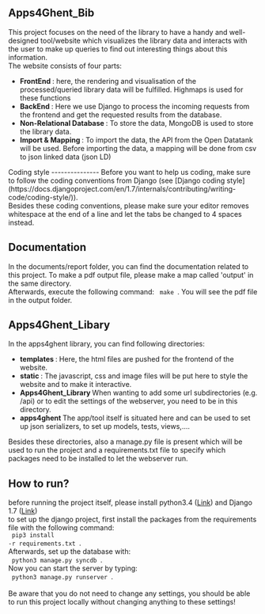 
Apps4Ghent_Bib
---------------

This project focuses on the need of the library to have a handy and well-designed tool/website which visualizes the library data and interacts with the user to make up queries to find out interesting things about this information.<br />
The website consists of four parts: <br />
<ul>
<li> <b> FrontEnd </b>: here, the rendering and visualisation of the processed/queried library data will be fulfilled. Highmaps is used for these functions </li>
<li> <b> BackEnd </b>: Here we use Django to process the incoming requests from the frontend and get the requested results from the database. </li>
<li> <b> Non-Relational Database </b>: To store the data, MongoDB is used to store the library data. </li>
<li> <b> Import & Mapping </b>: To import the data, the API from the Open Datatank will be used. Before importing the data, a mapping will be done from csv to json linked data (json LD) </li>
</ul>
Coding style
---------------
Before you want to help us coding, make sure to follow the coding conventions from Django (see [Django coding style](https://docs.djangoproject.com/en/1.7/internals/contributing/writing-code/coding-style/)). <br />
Besides these coding conventions, please make sure your editor removes whitespace at the end of a line and let the tabs be changed to 4 spaces instead.

Documentation
--------------
In the documents/report folder, you can find the documentation related to this project. To make a pdf output file, please make a map called 'output' in the same directory. <br />
Afterwards, execute the following command: <code> make </code>. You will see the pdf file in the output folder.

Apps4Ghent_Libary
------------------
In the apps4ghent library, you can find following directories:
<ul>
<li> <b> templates </b>: Here, the html files are pushed for the frontend of the website. </li>
<li> <b> static </b>: The javascript, css and image files will be put here to style the website and to make it interactive. </li>
<li> <b> Apps4Ghent_Library </b> When wanting to add some url subdirectories (e.g. /api) or to edit the settings of the webserver, you need to be in this directory. </li>
<li> <b> apps4ghent </b> The app/tool itself is situated here and can be used to set up json serializers, to set up models, tests, views,.... </li>
</ul>
Besides these directories, also a manage.py file is present which will be used to run the project and a requirements.txt file to specify which packages need to be installed to let the webserver run.

How to run?
-------------
before running the project itself, please install python3.4 ([Link](https://www.python.org/downloads/)) and Django 1.7 ([Link](https://docs.djangoproject.com/en/1.7/topics/install/)) <br />
to set up the django project, first install the packages from the requirements file with the following command: 
<br />
 <code> pip3 install -r requirements.txt </code>. 
<br/>
Afterwards, set up the database with:
<br />
 <code> python3 manage.py syncdb </code>. 
<br />
Now you can start the server by typing: 
<br />
<code> python3 manage.py runserver </code>.
<br/> <br/>
Be aware that you do not need to change any settings, you should be able to run this project locally without changing anything to these settings!

